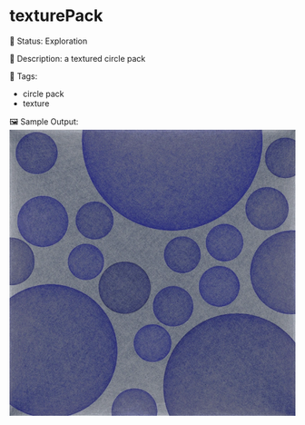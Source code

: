 # texturePack

🧪 Status: Exploration

📎 Description: a textured circle pack 

🎨 Tags: 
- circle pack
- texture 

🖼️ Sample Output:  
<img src="test.webp" alt="texturePack Sample Output" width="800" />
